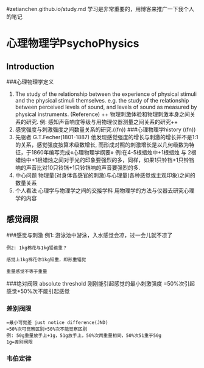 #zetianchen.github.io/study.md
学习是非常重要的，用博客来推广一下我个人的笔记

# 心理物理学PsychoPhysics
## Introduction
###心理物理学定义
1. The study of the relationship between the experience of physical stimuli and the physical stimuli themselves. e.g. the study of the relationship between perceived levels of sound, and levels of sound as measured by physical instruments. (Reference)
	++ 物理刺激体验和物理刺激本身之间关系的研究. 例: 感知声音响度等级与用物理仪器测量之间关系的研究++
2. 感觉强度与刺激强度之间数量关系的研究.((fn))
###心理物理学history ((fn))
1. 先驱者 G.T.Fecher(1801-1887)
	他发现感觉强度的增长与刺激的增长并不是1:1的关系，感觉强度按算术级数增长, 而形成对照的刺激增长是以几何级数为特征，于1860年编写完成«心理物理学纲要»
	例:在4-5根蜡烛中+1根蜡烛 与 2根蜡烛中+1根蜡烛之间对于光的印象要强烈的多，同样，如果1只铃铛+1只铃铛响的声音比对10只铃铛+1只铃铛响的声音要强烈的多.
2. 中心问题
	物理量(对身体各感官的刺激)与心理量(各种感觉或主观印象)之间的数量关系
3. 个人看法
	心理学与物理学之间的交接学科
	用物理学的方法与仪器去研究心理学的内容

## 感觉阀限
###感觉与刺激
	例1: 游泳池中游泳，入水感觉会凉，过一会儿就不凉了
	
	例2: 1kg棉花与1kg铅谁重？
	
	感觉上1kg棉花你1kg铅重，即形重错觉
	
	重量感觉不等于重量
	
###绝对阀限 absolute threshold
	刚刚能引起感觉的最小刺激强度
	=50%次引起感觉+50%次不能引起感觉
	
### 差别阀限
	=最小可觉差 just notice difference(JND)
	=50%次可觉察区别+50%次不能觉察区别
	例: 50g重量放手上+1g，51g放手上，50%次两重量相同，50%次51重于50g 
	1g=差别阀限
	
### 韦伯定律
